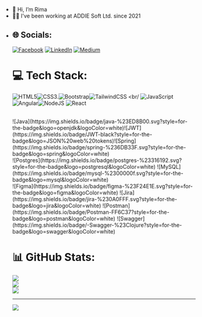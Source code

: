 - 👋 Hi, I’m Rima
- 👨‍💻  I’ve been working at ADDIE Soft Ltd. since 2021
- <!---
- 👀 I’m interested in ...
- 🌱 I’m currently  ADDIE Soft Ltd.
- 💞️ I’m looking to collaborate on ...
- 📫 How to reach me ...
--->
<!---
rimawahid/rimawahid is a ✨ special ✨ repository because its `README.md` (this file) appears on your GitHub profile.
You can click the Preview link to take a look at your changes.
--->



## 🌐 Socials:
[![Facebook](https://img.shields.io/badge/Facebook-%231877F2.svg?logo=Facebook&logoColor=white)](https://facebook.com/https://www.facebook.com/rima.wahid.12) [![LinkedIn](https://img.shields.io/badge/LinkedIn-%230077B5.svg?logo=linkedin&logoColor=white)](https://linkedin.com/in/https://www.linkedin.com/in/rima-akter-b20097211/) [![Medium](https://img.shields.io/badge/Medium-12100E?logo=medium&logoColor=white)](https://medium.com/@Rima) 

# 💻 Tech Stack:

![HTML5](https://img.shields.io/badge/html5-%23E34F26.svg?style=for-the-badge&logo=html5&logoColor=white)![CSS3](https://img.shields.io/badge/css3-%231572B6.svg?style=for-the-badge&logo=css3&logoColor=white).![Bootstrap](https://img.shields.io/badge/bootstrap-%238511FA.svg?style=for-the-badge&logo=bootstrap&logoColor=white)![TailwindCSS](https://img.shields.io/badge/tailwindcss-%2338B2AC.svg?style=for-the-badge&logo=tailwind-css&logoColor=white)
<br/
![JavaScript](https://img.shields.io/badge/javascript-%23323330.svg?style=for-the-badge&logo=javascript&logoColor=%23F7DF1E)![Angular](https://img.shields.io/badge/angular-%23DD0031.svg?style=for-the-badge&logo=angular&logoColor=white)![NodeJS](https://img.shields.io/badge/node.js-6DA55F?style=for-the-badge&logo=node.js&logoColor=white) ![React](https://img.shields.io/badge/react-%2320232a.svg?style=for-the-badge&logo=react&logoColor=%2361DAFB)

<br/>
![Java](https://img.shields.io/badge/java-%23ED8B00.svg?style=for-the-badge&logo=openjdk&logoColor=white)![JWT](https://img.shields.io/badge/JWT-black?style=for-the-badge&logo=JSON%20web%20tokens)![Spring](https://img.shields.io/badge/spring-%236DB33F.svg?style=for-the-badge&logo=spring&logoColor=white)  
<br/>
![Postgres](https://img.shields.io/badge/postgres-%23316192.svg?style=for-the-badge&logo=postgresql&logoColor=white) ![MySQL](https://img.shields.io/badge/mysql-%2300000f.svg?style=for-the-badge&logo=mysql&logoColor=white) 
<br/>
![Figma](https://img.shields.io/badge/figma-%23F24E1E.svg?style=for-the-badge&logo=figma&logoColor=white) ![Jira](https://img.shields.io/badge/jira-%230A0FFF.svg?style=for-the-badge&logo=jira&logoColor=white) ![Postman](https://img.shields.io/badge/Postman-FF6C37?style=for-the-badge&logo=postman&logoColor=white) ![Swagger](https://img.shields.io/badge/-Swagger-%23Clojure?style=for-the-badge&logo=swagger&logoColor=white) 


# 📊 GitHub Stats:
![](https://github-readme-stats.vercel.app/api?username=rimawahid&theme=swift&hide_border=false&include_all_commits=true&count_private=false)<br/>
![](https://github-readme-streak-stats.herokuapp.com/?user=rimawahid&theme=swift&hide_border=false)<br/>
![](https://github-readme-stats.vercel.app/api/top-langs/?username=rimawahid&theme=swift&hide_border=false&include_all_commits=true&count_private=false&layout=compact)

---
[![](https://visitcount.itsvg.in/api?id=rimawahid&icon=0&color=1)](https://visitcount.itsvg.in)

<!-- Proudly created with GPRM ( https://gprm.itsvg.in ) -->
